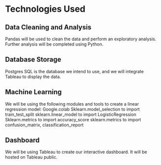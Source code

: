 # Technologies Used
## Data Cleaning and Analysis
Pandas will be used to clean the data and perform an exploratory analysis. Further analysis will be completed using Python.

## Database Storage
Postgres SQL is the database we intend to use, and we will integrate Tableau to display the data.

## Machine Learning
We will be using the following modules and tools to create a linear regression model:
Google.colab
Sklearn.model_selection to import train_test_split 
sklearn.linear_model to import LogisticRegression
Sklearn.metrics to import accuracy_score
sklearn.metrics to import confusion_matrix, classification_report


## Dashboard
We will be using Tableau to create our interactive dashboard. It will be hosted on Tableau public.
